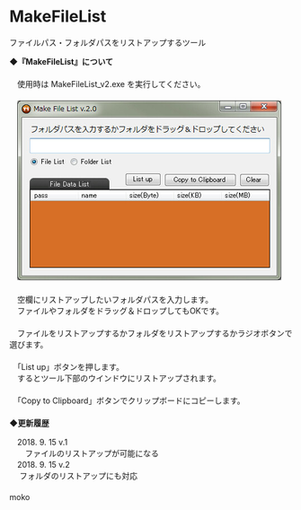# MakeFileList
ファイルパス・フォルダパスをリストアップするツール  

**◆『MakeFileList』について**  
　  
　使用時は MakeFileList_v2.exe を実行してください。  
　  
　![ss.jpg](ss.jpg)  
　  
　空欄にリストアップしたいフォルダパスを入力します。  
　ファイルやフォルダをドラッグ＆ドロップしてもOKです。  
　  
　ファイルをリストアップするかフォルダをリストアップするかラジオボタンで選びます。  
　  
　「List up」ボタンを押します。  
　するとツール下部のウインドウにリストアップされます。  
　  
　「Copy to Clipboard」ボタンでクリップボードにコピーします。  
　  
**◆更新履歴**  

　2018. 9. 15 v.1  
　　ファイルのリストアップが可能になる  
　2018. 9. 15 v.2  
　  フォルダのリストアップにも対応  
　  
moko

